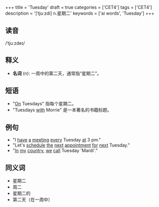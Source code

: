 +++
title = 'Tuesday'
draft = true
categories = ['CET4']
tags = ['CET4']
description = '[ˈtjuːzdi] n.星期二'
keywords = ['ai words', 'Tuesday']
+++

## 读音
/ˈtjuːzdeɪ/

## 释义
- **名词** (n): 一周中的第二天，通常指“星期二”。

## 短语
- "[On](/post/on/) Tuesdays" 指每个星期二。
- "Tuesdays [with](/post/with/) Morrie" 是一本著名的书籍标题。

## 例句
- "I [have](/post/have/) [a](/post/a/) [meeting](/post/meeting/) [every](/post/every/) Tuesday [at](/post/at/) 3 pm."
- "Let's [schedule](/post/schedule/) [the](/post/the/) [next](/post/next/) [appointment](/post/appointment/) [for](/post/for/) [next](/post/next/) Tuesday."
- "[In](/post/in/) [my](/post/my/) [country](/post/country/), [we](/post/we/) [call](/post/call/) Tuesday 'Mardi'."

## 同义词
- 星期二
- 周二
- 星期二的
- 第二天（在一周中）
